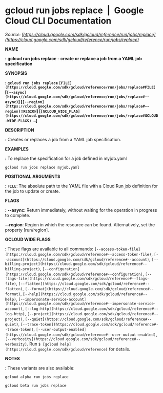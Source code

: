 # gcloud run jobs replace  |  Google Cloud CLI Documentation

*Source: [https://cloud.google.com/sdk/gcloud/reference/run/jobs/replace](https://cloud.google.com/sdk/gcloud/reference/run/jobs/replace)*

**NAME**

: **gcloud run jobs replace - create or replace a job from a YAML job specification**

**SYNOPSIS**

: **`gcloud run jobs replace` `[FILE](https://cloud.google.com/sdk/gcloud/reference/run/jobs/replace#FILE)` [`[--async](https://cloud.google.com/sdk/gcloud/reference/run/jobs/replace#--async)`] [`[--region](https://cloud.google.com/sdk/gcloud/reference/run/jobs/replace#--region)`=`REGION`] [`[GCLOUD_WIDE_FLAG](https://cloud.google.com/sdk/gcloud/reference/run/jobs/replace#GCLOUD-WIDE-FLAGS) …`]**

**DESCRIPTION**

: Creates or replaces a job from a YAML job specification.

**EXAMPLES**

: To replace the specification for a job defined in myjob.yaml

```
gcloud run jobs replace myjob.yaml
```

**POSITIONAL ARGUMENTS**

: **`FILE`**:
The absolute path to the YAML file with a Cloud Run job definition for the job
to update or create.

**FLAGS**

: **--async**:
Return immediately, without waiting for the operation in progress to complete.

**--region**:
Region in which the resource can be found. Alternatively, set the property
[run/region].

**GCLOUD WIDE FLAGS**

: These flags are available to all commands: `[--access-token-file](https://cloud.google.com/sdk/gcloud/reference#--access-token-file)`,
`[--account](https://cloud.google.com/sdk/gcloud/reference#--account)`, `[--billing-project](https://cloud.google.com/sdk/gcloud/reference#--billing-project)`,
`[--configuration](https://cloud.google.com/sdk/gcloud/reference#--configuration)`,
`[--flags-file](https://cloud.google.com/sdk/gcloud/reference#--flags-file)`,
`[--flatten](https://cloud.google.com/sdk/gcloud/reference#--flatten)`, `[--format](https://cloud.google.com/sdk/gcloud/reference#--format)`, `[--help](https://cloud.google.com/sdk/gcloud/reference#--help)`, `[--impersonate-service-account](https://cloud.google.com/sdk/gcloud/reference#--impersonate-service-account)`,
`[--log-http](https://cloud.google.com/sdk/gcloud/reference#--log-http)`,
`[--project](https://cloud.google.com/sdk/gcloud/reference#--project)`, `[--quiet](https://cloud.google.com/sdk/gcloud/reference#--quiet)`, `[--trace-token](https://cloud.google.com/sdk/gcloud/reference#--trace-token)`, `[--user-output-enabled](https://cloud.google.com/sdk/gcloud/reference#--user-output-enabled)`,
`[--verbosity](https://cloud.google.com/sdk/gcloud/reference#--verbosity)`.
Run `$ [gcloud help](https://cloud.google.com/sdk/gcloud/reference)` for details.

**NOTES**

: These variants are also available:

```
gcloud alpha run jobs replace
```

```
gcloud beta run jobs replace
```